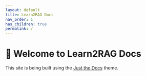 ```yaml
---
layout: default
title: Learn2RAG Docs
nav_order: 1
has_children: true
permalink: /
---
```


# 👋 Welcome to Learn2RAG Docs

This site is being built using the [Just the Docs](https://just-the-docs.com) theme.
